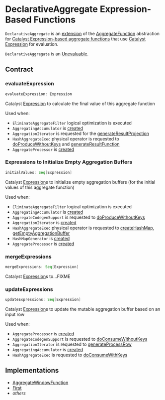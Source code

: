 # DeclarativeAggregate Expression-Based Functions

`DeclarativeAggregate` is an [extension](#contract) of the [AggregateFunction](AggregateFunction.md) abstraction for [Catalyst Expression-based aggregate functions](#implementations) that use [Catalyst Expression](Expression.md) for evaluation.

`DeclarativeAggregate` is an [Unevaluable](Unevaluable.md).

## Contract

### <span id="evaluateExpression"> evaluateExpression

```scala
evaluateExpression: Expression
```

Catalyst [Expression](Expression.md) to calculate the final value of this aggregate function

Used when:

* `EliminateAggregateFilter` logical optimization is executed
* `AggregatingAccumulator` is [created](../AggregatingAccumulator.md#apply)
* `AggregationIterator` is requested for the [generateResultProjection](../aggregations/AggregationIterator.md#generateResultProjection)
* `HashAggregateExec` physical operator is requested to [doProduceWithoutKeys](../physical-operators/HashAggregateExec.md#doProduceWithoutKeys) and [generateResultFunction](../physical-operators/HashAggregateExec.md#generateResultFunction)
* `AggregateProcessor` is [created](../window-functions/AggregateProcessor.md#apply)

### <span id="initialValues"> Expressions to Initialize Empty Aggregation Buffers

```scala
initialValues: Seq[Expression]
```

Catalyst [Expression](Expression.md)s to initialize empty aggregation buffers (for the initial values of this aggregate function)

Used when:

* `EliminateAggregateFilter` logical optimization is executed
* `AggregatingAccumulator` is [created](../AggregatingAccumulator.md#apply)
* `AggregateCodegenSupport` is requested to [doProduceWithoutKeys](../physical-operators/AggregateCodegenSupport.md#doProduceWithoutKeys)
* `AggregationIterator` is [created](../aggregations/AggregationIterator.md#expressionAggInitialProjection)
* `HashAggregateExec` physical operator is requested to [createHashMap](../physical-operators/HashAggregateExec.md#createHashMap), [getEmptyAggregationBuffer](../physical-operators/HashAggregateExec.md#getEmptyAggregationBuffer)
* `HashMapGenerator` is [created](../HashMapGenerator.md#buffVars)
* `AggregateProcessor` is [created](../window-functions/AggregateProcessor.md#apply)

### <span id="mergeExpressions"> mergeExpressions

```scala
mergeExpressions: Seq[Expression]
```

Catalyst [Expression](Expression.md)s to...FIXME

### <span id="updateExpressions"> updateExpressions

```scala
updateExpressions: Seq[Expression]
```

Catalyst [Expression](Expression.md)s to update the mutable aggregation buffer based on an input row

Used when:

* `AggregateProcessor` is [created](../window-functions/AggregateProcessor.md#apply)
* `AggregateCodegenSupport` is requested to [doConsumeWithoutKeys](../physical-operators/AggregateCodegenSupport.md#doConsumeWithoutKeys)
* `AggregationIterator` is requested to [generateProcessRow](../aggregations/AggregationIterator.md#generateProcessRow)
* `AggregatingAccumulator` is [created](../AggregatingAccumulator.md#apply)
* `HashAggregateExec` is requested to [doConsumeWithKeys](../physical-operators/HashAggregateExec.md#doConsumeWithKeys)

## Implementations

* [AggregateWindowFunction](AggregateWindowFunction.md)
* [First](First.md)
* _others_
